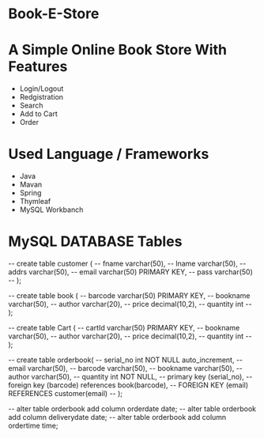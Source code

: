# Book-E-Store
# A Simple Online Book Store With Features
- Login/Logout
- Redgistration
- Search
- Add to Cart
- Order

# Used Language / Frameworks
- Java
- Mavan
- Spring
- Thymleaf
- MySQL Workbanch

# MySQL DATABASE Tables

-- create table customer (
-- fname varchar(50),
-- lname varchar(50),
-- addrs varchar(50),
-- email varchar(50) PRIMARY KEY,
-- pass varchar(50)
-- );

-- create table book (
-- barcode varchar(50) PRIMARY KEY,
-- bookname varchar(50),
-- author varchar(20),
-- price decimal(10,2),
-- quantity int
-- );

-- create table Cart (
-- cartId varchar(50) PRIMARY KEY,
-- bookname varchar(50),
-- author varchar(20),
-- price decimal(10,2),
-- quantity int
-- );

-- create table orderbook(
-- serial_no int NOT NULL auto_increment,
-- email varchar(50),
-- barcode varchar(50),
-- bookname varchar(50),
-- author varchar(50),
-- quantity int NOT NULL,
-- primary key (serial_no),
-- foreign key (barcode) references book(barcode),
-- FOREIGN KEY (email) REFERENCES customer(email)
-- );

-- alter table orderbook add column orderdate date;
-- alter table orderbook add column deliverydate date;
-- alter table orderbook add column ordertime time;


